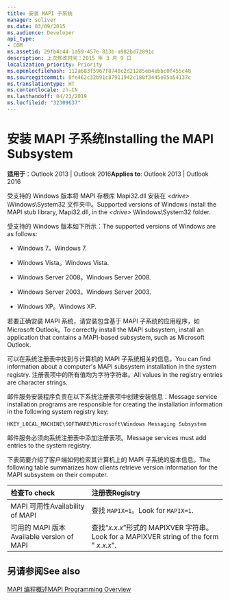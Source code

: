 ```yaml
---
title: 安装 MAPI 子系统
manager: soliver
ms.date: 03/09/2015
ms.audience: Developer
api_type:
- COM
ms.assetid: 29fb4c44-1a59-457e-813b-a982bd72891c
description: 上次修改时间：2015 年 3 月 9 日
localization_priority: Priority
ms.openlocfilehash: 112a683f5967f8740c2d21285eb4ebbc0f455c48
ms.sourcegitcommit: 8fe462c32b91c87911942c188f3445e85a54137c
ms.translationtype: HT
ms.contentlocale: zh-CN
ms.lasthandoff: 04/23/2019
ms.locfileid: "32309637"
---
```

# <a name="installing-the-mapi-subsystem"></a><span data-ttu-id="0c7d1-103">安装 MAPI 子系统</span><span class="sxs-lookup"><span data-stu-id="0c7d1-103">Installing the MAPI Subsystem</span></span>

  
  
<span data-ttu-id="0c7d1-104">**适用于**：Outlook 2013 | Outlook 2016</span><span class="sxs-lookup"><span data-stu-id="0c7d1-104">**Applies to**: Outlook 2013 | Outlook 2016</span></span> 
  
<span data-ttu-id="0c7d1-105">受支持的 Windows 版本将 MAPI 存根库 Mapi32.dll 安装在 _\<drive\>_ \Windows\System32 文件夹中。</span><span class="sxs-lookup"><span data-stu-id="0c7d1-105">Supported versions of Windows install the MAPI stub library, Mapi32.dll, in the  _\<drive\>_ \Windows\System32 folder.</span></span> 
  
<span data-ttu-id="0c7d1-106">受支持的 Windows 版本如下所示：</span><span class="sxs-lookup"><span data-stu-id="0c7d1-106">The supported versions of Windows are as follows:</span></span>
  
- <span data-ttu-id="0c7d1-107">Windows 7。</span><span class="sxs-lookup"><span data-stu-id="0c7d1-107">Windows 7.</span></span>
    
- <span data-ttu-id="0c7d1-108">Windows Vista。</span><span class="sxs-lookup"><span data-stu-id="0c7d1-108">Windows Vista.</span></span>
    
- <span data-ttu-id="0c7d1-109">Windows Server 2008。</span><span class="sxs-lookup"><span data-stu-id="0c7d1-109">Windows Server 2008.</span></span>
    
- <span data-ttu-id="0c7d1-110">Windows Server 2003。</span><span class="sxs-lookup"><span data-stu-id="0c7d1-110">Windows Server 2003.</span></span>
    
- <span data-ttu-id="0c7d1-111">Windows XP。</span><span class="sxs-lookup"><span data-stu-id="0c7d1-111">Windows XP.</span></span>
    
<span data-ttu-id="0c7d1-112">若要正确安装 MAPI 系统，请安装包含基于 MAPI 子系统的应用程序，如 Microsoft Outlook。</span><span class="sxs-lookup"><span data-stu-id="0c7d1-112">To correctly install the MAPI subsystem, install an application that contains a MAPI-based subsystem, such as Microsoft Outlook.</span></span>
  
<span data-ttu-id="0c7d1-113">可以在系统注册表中找到与计算机的 MAPI 子系统相关的信息。</span><span class="sxs-lookup"><span data-stu-id="0c7d1-113">You can find information about a computer's MAPI subsystem installation in the system registry.</span></span> <span data-ttu-id="0c7d1-114">注册表项中的所有值均为字符字符串。</span><span class="sxs-lookup"><span data-stu-id="0c7d1-114">All values in the registry entries are character strings.</span></span> 
  
<span data-ttu-id="0c7d1-115">邮件服务安装程序负责在以下系统注册表项中创建安装信息：</span><span class="sxs-lookup"><span data-stu-id="0c7d1-115">Message service installation programs are responsible for creating the installation information in the following system registry key:</span></span> 
  
 `HKEY_LOCAL_MACHINE\SOFTWARE\Microsoft\Windows Messaging Subsystem`
  
<span data-ttu-id="0c7d1-116">邮件服务必须向系统注册表中添加注册表项。</span><span class="sxs-lookup"><span data-stu-id="0c7d1-116">Message services must add entries to the system registry.</span></span> 
  
<span data-ttu-id="0c7d1-117">下表简要介绍了客户端如何检索其计算机上的 MAPI 子系统的版本信息。</span><span class="sxs-lookup"><span data-stu-id="0c7d1-117">The following table summarizes how clients retrieve version information for the MAPI subsystem on their computer.</span></span>
  
|<span data-ttu-id="0c7d1-118">**检查**</span><span class="sxs-lookup"><span data-stu-id="0c7d1-118">**To check**</span></span>|<span data-ttu-id="0c7d1-119">**注册表**</span><span class="sxs-lookup"><span data-stu-id="0c7d1-119">**Registry**</span></span>|
|:-----|:-----|
|<span data-ttu-id="0c7d1-120">MAPI 可用性</span><span class="sxs-lookup"><span data-stu-id="0c7d1-120">Availability of MAPI</span></span>  <br/> |<span data-ttu-id="0c7d1-121">查找 `MAPIX=1`。</span><span class="sxs-lookup"><span data-stu-id="0c7d1-121">Look for  `MAPIX=1`.</span></span>  <br/> |
|<span data-ttu-id="0c7d1-122">可用的 MAPI 版本</span><span class="sxs-lookup"><span data-stu-id="0c7d1-122">Available version of MAPI</span></span>  <br/> |<span data-ttu-id="0c7d1-123">查找“_x.x.x_”形式的 MAPIXVER 字符串。</span><span class="sxs-lookup"><span data-stu-id="0c7d1-123">Look for a MAPIXVER string of the form " _x.x.x_".</span></span>  <br/> |
   
## <a name="see-also"></a><span data-ttu-id="0c7d1-124">另请参阅</span><span class="sxs-lookup"><span data-stu-id="0c7d1-124">See also</span></span>



[<span data-ttu-id="0c7d1-125">MAPI 编程概述</span><span class="sxs-lookup"><span data-stu-id="0c7d1-125">MAPI Programming Overview</span></span>](mapi-programming-overview.md)

